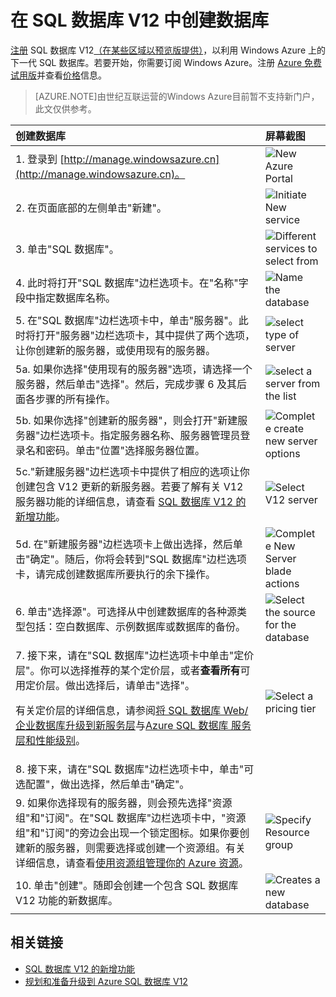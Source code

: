 <properties 
	pageTitle="在 SQL 数据库 Update V12 中创建数据库" 
	description="演示如何在 Azure SQL 数据库 Update V12 中创建数据库" 
	services="sql-database" 
	documentationCenter="" 
	authors="MightyPen" 
	manager="jeffreyg" 
	editor=""/>

<tags 
	ms.service="sql-database"  
	ms.date="04/22/2015" 
	wacn.date="05/25/2015"/>


# 在 SQL 数据库 V12 中创建数据库

[注册](https://manage.windowsazure.cn) SQL 数据库 V12[（在某些区域以预览版提供）](sql-database-v12-whats-new#V12AzureSqlDbPreviewGaTable)，以利用 Windows Azure 上的下一代 SQL 数据库。若要开始，你需要订阅 Windows Azure。注册 [Azure 免费试用版](/pricing/1rmb-trial)并查看[价格](/home/features/sql-database/#price)信息。 

> [AZURE.NOTE]由世纪互联运营的Windows Azure目前暂不支持新门户，此文仅供参考。


| 创建数据库 | 屏幕截图 |
| :--- | :--- |
| 1. 登录到 [http://manage.windowsazure.cn](http://manage.windowsazure.cn)。 | ![New Azure Portal][1] |
| 2. 在页面底部的左侧单击"新建"。 | ![Initiate New service][2]|
| 3. 单击"SQL 数据库"。| ![Different services to select from][3] |
| 4. 此时将打开"SQL 数据库"边栏选项卡。在"名称"字段中指定数据库名称。 | ![Name the database][4] |
| 5. 在"SQL 数据库"边栏选项卡中，单击"服务器"。此时将打开"服务器"边栏选项卡，其中提供了两个选项，让你创建新的服务器，或使用现有的服务器。| ![select type of server][4] |
|5a. 如果你选择"使用现有的服务器"选项，请选择一个服务器，然后单击"选择"。然后，完成步骤 6 及其后面各步骤的所有操作。| ![select a server from the list][5]| 
|5b.   如果你选择"创建新的服务器"，则会打开"新建服务器"边栏选项卡。指定服务器名称、服务器管理员登录名和密码。单击"位置"选择服务器位置。 | ![Complete create new server options][9]| 
|5c."新建服务器"边栏选项卡中提供了相应的选项让你创建包含 V12 更新的新服务器。若要了解有关 V12 服务器功能的详细信息，请查看 [SQL 数据库 V12 的新增功能](sql-database-v12-whats-new)。| ![Select V12 server][6]|
|5d. 在"新建服务器"边栏选项卡上做出选择，然后单击"确定"。随后，你将会转到"SQL 数据库"边栏选项卡，请完成创建数据库所要执行的余下操作。 | ![Complete New Server blade actions][8]|
|6. 单击"选择源"。可选择从中创建数据库的各种源类型包括：空白数据库、示例数据库或数据库的备份。| ![Select the source for the database][10]|
|7. 接下来，请在"SQL 数据库"边栏选项卡中单击"定价层"。你可以选择推荐的某个定价层，或者**查看所有**可用定价层。做出选择后，请单击"选择"。 <p> 有关定价层的详细信息，请参阅[将 SQL 数据库 Web/企业数据库升级到新服务层](./sql-database-upgrade-new-service-tiers)与[Azure SQL 数据库 服务层和性能级别](http://msdn.microsoft.com/library/azure/dn741336.aspx)。 |![Select a pricing tier][7]
| 8. 接下来，请在"SQL 数据库"边栏选项卡中，单击"可选配置"，做出选择，然后单击"确定"。 
| 9. 如果你选择现有的服务器，则会预先选择"资源组"和"订阅"。在"SQL 数据库"边栏选项卡中，"资源组"和"订阅"的旁边会出现一个锁定图标。如果你要创建新的服务器，则需要选择或创建一个资源组。有关详细信息，请查看[使用资源组管理你的 Azure 资源](azure-preview-portal-using-resource-groups)。|![Specify Resource group][11]
| 10. 单击"创建"。随即会创建一个包含 SQL 数据库 V12 功能的新数据库。 |![Creates a new database][12]

## 相关链接

- [SQL 数据库 V12 的新增功能](sql-database-v12-whats-new)
- [规划和准备升级到 Azure SQL 数据库 V12](sql-database-v12-plan-prepare-upgrade)

<!--Image references-->
[1]: ./media/sql-database-create/firstscreenportal.png
[2]: ./media/sql-database-create/new.png
[3]: ./media/sql-database-create/sqldatabase.png
[4]: ./media/sql-database-create/databasename.png
[5]: ./media/sql-database-create/useexistingserver.PNG
[6]: ./media/sql-database-create/v12server.PNG
[7]: ./media/sql-database-create/pricingtierdetails.png
[8]: ./media/sql-database-create/finishnewserverblade.png
[9]: ./media/sql-database-create/createnewserver.png
[10]: ./media/sql-database-create/selectsource.png
[11]: ./media/sql-database-create/resourcegroup.png
[12]: ./media/sql-database-create/create.png

<!--HONumber=55-->